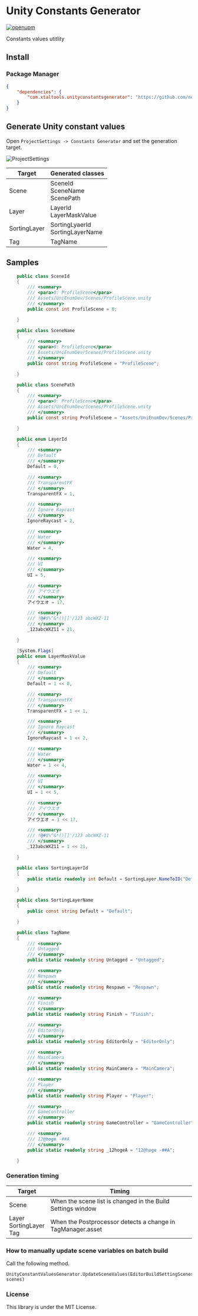 # Unity Constants Generator

[![openupm](https://img.shields.io/npm/v/com.xtaltools.unityconstantsgenerator?label=openupm&registry_uri=https://package.openupm.com)](https://openupm.com/packages/com.xtaltools.unityconstantsgenerator/)

Constants values utitlity

## Install

### Package Manager

```manifest.json
{
    "dependencies": {
        "com.xtaltools.unityconstantsgenerator": "https://github.com/neptaco/UnityConstantsGenerator.git?path=Assets/ConstantsGenerator"
    }
}
```

## Generate Unity constant values

Open `ProjectSettings -> Constants Generator` and set the generation target.

![ProjectSettings](docs/ProjectSettings.png)

|Target|Generated classes|
|----|-------|
|Scene|SceneId<br/>SceneName<br/>ScenePath|
|Layer|LayerId<br/>LayerMaskValue|
|SortingLayer|SortingLyaerId<br/>SortingLayerName|
|Tag|TagName|

## Samples

```csharp:SceneValues.cs
    public class SceneId
    {
        /// <summary>
        /// <para>0: ProfileScene</para>
        /// Assets/UniEnumDev/Scenes/ProfileScene.unity
        /// </summary>
        public const int ProfileScene = 0;

    }

    public class SceneName
    {
        /// <summary>
        /// <para>0: ProfileScene</para>
        /// Assets/UniEnumDev/Scenes/ProfileScene.unity
        /// </summary>
        public const string ProfileScene = "ProfileScene";

    }

    public class ScenePath
    {
        /// <summary>
        /// <para>0: ProfileScene</para>
        /// Assets/UniEnumDev/Scenes/ProfileScene.unity
        /// </summary>
        public const string ProfileScene = "Assets/UniEnumDev/Scenes/ProfileScene.unity";

    }
```


```csharp:LayerValues.cs
    public enum LayerId
    {
        /// <summary>
        /// Default
        /// </summary>
        Default = 0,

        /// <summary>
        /// TransparentFX
        /// </summary>
        TransparentFX = 1,

        /// <summary>
        /// Ignore Raycast
        /// </summary>
        IgnoreRaycast = 2,

        /// <summary>
        /// Water
        /// </summary>
        Water = 4,

        /// <summary>
        /// UI
        /// </summary>
        UI = 5,

        /// <summary>
        /// アイウエオ
        /// </summary>
        アイウエオ = 17,

        /// <summary>
        /// !@#$%^&*()[]'/123 abcWXZ-11
        /// </summary>
        _123abcWXZ11 = 21,

    }

    [System.Flags]
    public enum LayerMaskValue
    {
        /// <summary>
        /// Default
        /// </summary>
        Default = 1 << 0,

        /// <summary>
        /// TransparentFX
        /// </summary>
        TransparentFX = 1 << 1,

        /// <summary>
        /// Ignore Raycast
        /// </summary>
        IgnoreRaycast = 1 << 2,

        /// <summary>
        /// Water
        /// </summary>
        Water = 1 << 4,

        /// <summary>
        /// UI
        /// </summary>
        UI = 1 << 5,

        /// <summary>
        /// アイウエオ
        /// </summary>
        アイウエオ = 1 << 17,

        /// <summary>
        /// !@#$%^&*()[]'/123 abcWXZ-11
        /// </summary>
        _123abcWXZ11 = 1 << 21,

    }
```

```csharp:SortingLayerValues.cs
    public class SortingLayerId
    {
        public static readonly int Default = SortingLayer.NameToID("Default");

    }

    public class SortingLayerName
    {
        public const string Default = "Default";

    }
```

```csharp:TagValues.cs
    public class TagName
    {
        /// <summary>
        /// Untagged
        /// </summary>
        public static readonly string Untagged = "Untagged";

        /// <summary>
        /// Respawn
        /// </summary>
        public static readonly string Respawn = "Respawn";

        /// <summary>
        /// Finish
        /// </summary>
        public static readonly string Finish = "Finish";

        /// <summary>
        /// EditorOnly
        /// </summary>
        public static readonly string EditorOnly = "EditorOnly";

        /// <summary>
        /// MainCamera
        /// </summary>
        public static readonly string MainCamera = "MainCamera";

        /// <summary>
        /// Player
        /// </summary>
        public static readonly string Player = "Player";

        /// <summary>
        /// GameController
        /// </summary>
        public static readonly string GameController = "GameController";

        /// <summary>
        /// 12@hoge -##A
        /// </summary>
        public static readonly string _12hogeA = "12@hoge -##A";

    }
```


### Generation timing

|Target|Timing|
|----|-------|
|Scene|When the scene list is changed in the Build Settings window|
|Layer<br />SortingLayer<br />Tag|When the Postprocessor detects a change in TagManager.asset|


### How to manually update scene variables on batch build

Call the following method.

```
UnityConstantValuesGenerator.UpdateSceneValues(EditorBuildSettingScenes[] scenes)
```

### License

This library is under the MIT License.